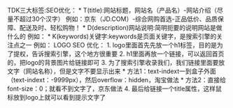 TDK三大标签:SEO优化：
    * T(title):网站标题，网站名（产品名）-网站介绍（尽量不超过30个汉字）
        例如：京东（JD.COM）-综合网购首选-正品低价、品质保障、配送及时、轻松购物！
    * D(description)网站说明:简明扼要的说明网站是做什么的
        例如：<meta name="description" content="京东JD.COM-专业的综合网上购物商城销售家电、数码通讯、电脑、家居百货、服装服饰、母婴、图书、食品等数万个品牌优质商品便捷、诚信的服务,为您提供愉悦的网上购物体验!"/>
    * K(keywords)关键字:keywords是页面关键字，是搜索引擎的关注点之一
        例如：<meta name= "keywords" content="网上购物,网上商城手机笔记本,电脑MP3,CD,VCD,DV,相机数码配件,手表,存储卡,京东"/>
LOGO SEO 优化：
    1. logo里面首先先放一个h1标签，目的是为了提权，告诉搜索引擎，这个地方很重要
    2. h1里面再放一个链接，可以返回首页的，把logo的背景图片给链接即可
    3. 为了搜索引擎收录我们，我们链接里面要放文字（网站名称），但是文字不要显示出来
        * 方法1：text-indext一到盒子外面（text-indext：-9999px），然后overflow：hidden，淘宝做法
        * 方法2：直接给font-size：0；就看不到文字了，京东做法
    4. 最后给链接一个title属性，这样鼠标放到logo上就可以看到提示文字了